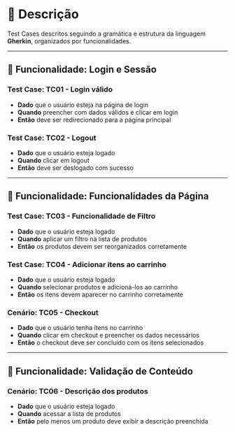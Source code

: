# 🧪 Descrição

Test Cases descritos seguindo a gramática e estrutura da linguagem **Gherkin**, organizados por funcionalidades.

---

## 🔐 Funcionalidade: Login e Sessão

###  Test Case: TC01 - Login válido
- **Dado** que o usuário esteja na página de login  
- **Quando** preencher com dados válidos e clicar em login  
- **Então** deve ser redirecionado para a página principal

###  Test Case: TC02 - Logout
- **Dado** que o usuário esteja logado  
- **Quando** clicar em logout  
- **Então** deve ser deslogado com sucesso

---

## 🧭 Funcionalidade: Funcionalidades da Página

###  Test Case: TC03 - Funcionalidade de Filtro
- **Dado** que o usuário esteja logado  
- **Quando** aplicar um filtro na lista de produtos  
- **Então** os produtos devem ser reorganizados corretamente

###  Test Case: TC04 - Adicionar itens ao carrinho
- **Dado** que o usuário esteja logado  
- **Quando** selecionar produtos e adicioná-los ao carrinho  
- **Então** os itens devem aparecer no carrinho corretamente

###  Cenário: TC05 - Checkout
- **Dado** que o usuário tenha itens no carrinho  
- **Quando** clicar em checkout e preencher os dados necessários  
- **Então** o checkout deve ser concluído com os itens selecionados

---

## 🧾 Funcionalidade: Validação de Conteúdo

###  Cenário: TC06 - Descrição dos produtos
- **Dado** que o usuário esteja logado  
- **Quando** acessar a lista de produtos  
- **Então** pelo menos um produto deve exibir a descrição preenchida

